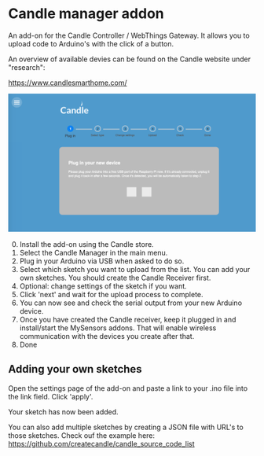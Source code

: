 # Candle manager addon
An add-on for the Candle Controller / WebThings Gateway. It allows you to upload code to Arduino's with the click of a button.

An overview of available devies can be found on the Candle website under "research":

https://www.candlesmarthome.com/

![Candle manager start screen](https://github.com/createcandle/Candle-manager-addon/blob/master/candle_manager_screenshot.png?raw=true)


0. Install the add-on using the Candle store.
1. Select the Candle Manager in the main menu.
2. Plug in your Arduino via USB when asked to do so.
3. Select which sketch you want to upload from the list. You can add your own sketches. You should create the Candle Receiver first.
4. Optional: change settings of the sketch if you want.
5. Click 'next' and wait for the upload process to complete.
6. You can now see and check the serial output from your new Arduino device.
7. Once you have created the Candle receiver, keep it plugged in and install/start the MySensors addons. That will enable wireless communication with the devices you create after that.
8. Done



## Adding your own sketches

Open the settings page of the add-on and paste a link to your .ino file into the link field. Click 'apply'.

Your sketch has now been added.

You can also add multiple sketches by creating a JSON file with URL's to those sketches. Check ouf the example here:
https://github.com/createcandle/candle_source_code_list
